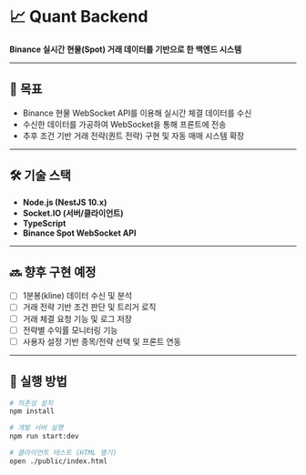 # 📈 Quant Backend

**Binance 실시간 현물(Spot) 거래 데이터를 기반으로 한 백엔드 시스템**

---

## 🎯 목표

- Binance 현물 WebSocket API를 이용해 실시간 체결 데이터를 수신
- 수신한 데이터를 가공하여 WebSocket을 통해 프론트에 전송
- 추후 조건 기반 거래 전략(퀀트 전략) 구현 및 자동 매매 시스템 확장

---

## 🛠️ 기술 스택

- **Node.js (NestJS 10.x)**
- **Socket.IO (서버/클라이언트)**
- **TypeScript**
- **Binance Spot WebSocket API**

---

## 🔜 향후 구현 예정

- [ ] 1분봉(kline) 데이터 수신 및 분석
- [ ] 거래 전략 기반 조건 판단 및 트리거 로직
- [ ] 거래 체결 요청 기능 및 로그 저장
- [ ] 전략별 수익률 모니터링 기능
- [ ] 사용자 설정 기반 종목/전략 선택 및 프론트 연동

---

## 🏁 실행 방법

```bash
# 의존성 설치
npm install

# 개발 서버 실행
npm run start:dev

# 클라이언트 테스트 (HTML 열기)
open ./public/index.html
```
